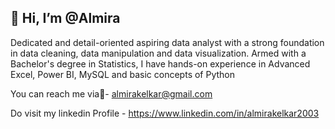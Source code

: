 ## 👋 Hi, I’m @Almira

Dedicated and detail-oriented aspiring data analyst with a strong foundation in data cleaning, data manipulation and data visualization.
Armed with a Bachelor's degree in Statistics, I have hands-on experience in Advanced Excel, Power BI, MySQL and basic concepts of Python

You can reach me via📩- almirakelkar@gmail.com

Do visit my linkedin Profile - https://www.linkedin.com/in/almirakelkar2003
